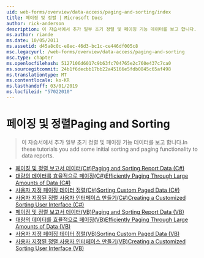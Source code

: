 ```yaml
---
uid: web-forms/overview/data-access/paging-and-sorting/index
title: 페이징 및 정렬 | Microsoft Docs
author: rick-anderson
description: 이 자습서에서 추가 일부 초기 정렬 및 페이징 기능 데이터를 보고 합니다.
ms.author: riande
ms.date: 10/05/2011
ms.assetid: d45a8c0c-e8ec-46d3-bc1c-ce446df005c8
msc.legacyurl: /web-forms/overview/data-access/paging-and-sorting
msc.type: chapter
ms.openlocfilehash: 5127106d6017c9b63fc704765e2c760e437c7ca0
ms.sourcegitcommit: 24b1f6decbb17bb22a45166e5fdb0845c65af498
ms.translationtype: MT
ms.contentlocale: ko-KR
ms.lasthandoff: 03/01/2019
ms.locfileid: "57022010"
---
```

<a name="paging-and-sorting"></a><span data-ttu-id="06f3a-103">페이징 및 정렬</span><span class="sxs-lookup"><span data-stu-id="06f3a-103">Paging and Sorting</span></span>
====================
> <span data-ttu-id="06f3a-104">이 자습서에서 추가 일부 초기 정렬 및 페이징 기능 데이터를 보고 합니다.</span><span class="sxs-lookup"><span data-stu-id="06f3a-104">In these tutorials you add some initial sorting and paging functionality to data reports.</span></span>


- [<span data-ttu-id="06f3a-105">페이징 및 정렬 보고서 데이터(C#)</span><span class="sxs-lookup"><span data-stu-id="06f3a-105">Paging and Sorting Report Data (C#)</span></span>](paging-and-sorting-report-data-cs.md)
- [<span data-ttu-id="06f3a-106">대량의 데이터를 효율적으로 페이징(C#)</span><span class="sxs-lookup"><span data-stu-id="06f3a-106">Efficiently Paging Through Large Amounts of Data (C#)</span></span>](efficiently-paging-through-large-amounts-of-data-cs.md)
- [<span data-ttu-id="06f3a-107">사용자 지정 페이징 데이터 정렬(C#)</span><span class="sxs-lookup"><span data-stu-id="06f3a-107">Sorting Custom Paged Data (C#)</span></span>](sorting-custom-paged-data-cs.md)
- [<span data-ttu-id="06f3a-108">사용자 지정된 정렬 사용자 인터페이스 만들기(C#)</span><span class="sxs-lookup"><span data-stu-id="06f3a-108">Creating a Customized Sorting User Interface (C#)</span></span>](creating-a-customized-sorting-user-interface-cs.md)
- [<span data-ttu-id="06f3a-109">페이징 및 정렬 보고서 데이터(VB)</span><span class="sxs-lookup"><span data-stu-id="06f3a-109">Paging and Sorting Report Data (VB)</span></span>](paging-and-sorting-report-data-vb.md)
- [<span data-ttu-id="06f3a-110">대량의 데이터를 효율적으로 페이징(VB)</span><span class="sxs-lookup"><span data-stu-id="06f3a-110">Efficiently Paging Through Large Amounts of Data (VB)</span></span>](efficiently-paging-through-large-amounts-of-data-vb.md)
- [<span data-ttu-id="06f3a-111">사용자 지정 페이징 데이터 정렬(VB)</span><span class="sxs-lookup"><span data-stu-id="06f3a-111">Sorting Custom Paged Data (VB)</span></span>](sorting-custom-paged-data-vb.md)
- [<span data-ttu-id="06f3a-112">사용자 지정된 정렬 사용자 인터페이스 만들기(VB)</span><span class="sxs-lookup"><span data-stu-id="06f3a-112">Creating a Customized Sorting User Interface (VB)</span></span>](creating-a-customized-sorting-user-interface-vb.md)
